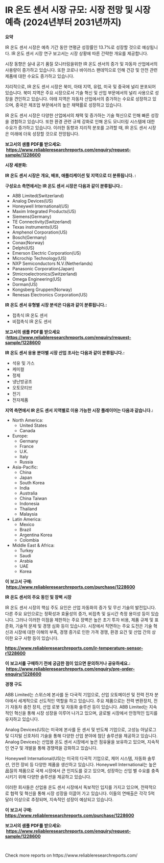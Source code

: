 <p><h1>IR 온도 센서 시장 규모: 시장 전망 및 시장 예측 (2024년부터 2031년까지)</h1></p><p><strong>요약</strong></p>
<p><p>IR 온도 센서 시장은 예측 기간 동안 연평균 성장률인 13.7%로 성장할 것으로 예상됩니다. IR 온도 센서 시장 연구 보고서는 시장 상황에 따른 간략한 개요를 제공합니다. </p><p>시장 동향은 실내 공기 품질 모니터링을위한 IR 온도 센서의 증가 및 자동차 산업에서의 사용량이 증가하고 있습니다. 또한 코로나 바이러스 팬데믹으로 인해 건강 및 안전 관련 제품에 대한 수요도 증가하고 있습니다.</p><p>지리적으로, IR 온도 센서 시장은 북미, 아태 지역, 유럽, 미국 및 중국에 널리 분포되어 있습니다. 북미 지역은 주요 시장으로서 기술 혁신 및 산업 부문에서의 널리 사용으로 성장을 견인하고 있습니다. 아태 지역은 자동차 산업에서의 증가하는 수요로 성장하고 있으며, 중국은 제조업 부문에서의 높은 채택률로 성장하고 있습니다.</p><p>IR 온도 센서 시장은 다양한 산업에서의 채택 및 증가하는 기술 혁신으로 인해 빠른 성장을 경험하고 있습니다. 또한 환경 관련 규제 강화로 인해 온도 모니터링 시스템에 대한 수요가 증가하고 있습니다. 이러한 동향과 지리적 분포를 고려할 때, IR 온도 센서 시장은 미래에 더욱 성장할 것으로 전망됩니다.</p></p>
<p><strong>보고서의 샘플 PDF를 받으세요: &nbsp;<a href="https://www.reliableresearchreports.com/enquiry/request-sample/1228600">https://www.reliableresearchreports.com/enquiry/request-sample/1228600</a></strong></p>
<p><strong>시장 세분화:</strong></p>
<p><strong> IR 온도 센서 시장은 개요, 배포, 애플리케이션 및 지역으로 더 분류됩니다. :</strong></p>
<p><strong>구성요소 측면에서는 IR 온도 센서 시장은 다음과 같이 분류됩니다.:</strong></p>
<p><ul><li>ABB Limited(Switzerland)</li><li>Analog Devices(US)</li><li>Honeywell International(US)</li><li>Maxim Integrated Products(US)</li><li>Siemens(Germany)</li><li>TE Connectivity(Switzerland)</li><li>Texas instruments(US)</li><li>Amphenol Corporation(US)</li><li>Bosch(Germany)</li><li>Conax(Norway)</li><li>Delphi(US)</li><li>Emerson Electric Corporation(US)</li><li>Microchip Technology(US)</li><li>NXP Semiconductors N.V.(Netherlands)</li><li>Panasonic Corporation(Japan)</li><li>Stmicroelectronics(Switzerland)</li><li>Omega Engineering(US)</li><li>Dorman(US)</li><li>Kongsberg Gruppen(Norway)</li><li>Renesas Electronics Corporation(US)</li></ul></p>
<p><strong> IR 온도 센서 유형별 시장 분석은 다음과 같이 분류됩니다.:</strong></p>
<p><ul><li>접촉식 IR 온도 센서</li><li>비접촉식 IR 온도 센서</li></ul></p>
<p><strong>보고서의 샘플 PDF를 받으세요 :<a href="https://www.reliableresearchreports.com/enquiry/request-sample/1228600">https://www.reliableresearchreports.com/enquiry/request-sample/1228600</a></strong></p>
<p><strong> IR 온도 센서 응용 분야별 시장 산업 조사는 다음과 같이 분류됩니다.:</strong></p>
<p><ul><li>석유 및 가스</li><li>케미컬</li><li>정제</li><li>냉난방공조</li><li>오토모티브</li><li>전기</li><li>전자제품</li></ul></p>
<p><strong>지역 측면에서 IR 온도 센서 지역별로 이용 가능한 시장 플레이어는 다음과 같습니다.:</strong></p>
<p><ul>
    <li>
        North America:
        <ul>
            <li>United States</li>
            <li>Canada</li>
        </ul>
    </li>
    <li>
        Europe:
        <ul>
            <li>Germany</li>
            <li>France</li>
            <li>U.K.</li>
            <li>Italy</li>
            <li>Russia</li>
        </ul>
    </li>
    <li>
        Asia-Pacific:
        <ul>
            <li>China</li>
            <li>Japan</li>
            <li>South Korea</li>
            <li>India</li>
            <li>Australia</li>
            <li>China Taiwan</li>
            <li>Indonesia</li>
            <li>Thailand</li>
            <li>Malaysia</li>
        </ul>
    </li>
    <li>
        Latin America:
        <ul>
            <li>Mexico</li>
            <li>Brazil</li>
            <li>Argentina Korea</li>
            <li>Colombia</li>
        </ul>
    </li>
    <li>
        Middle East & Africa:
        <ul>
            <li>Turkey</li>
            <li>Saudi</li>
            <li>Arabia</li>
            <li>UAE</li>
            <li>Korea</li>
        </ul>
    </li>
    </ul></p>
<p><strong>이 보고서 구매: &nbsp;<a href="https://www.reliableresearchreports.com/purchase/1228600">https://www.reliableresearchreports.com/purchase/1228600</a></strong></p>
<p><strong>IR 온도 센서의 주요 동인 및 장벽 시장</strong></p>
<p><p>IR 온도 센서 시장의 핵심 주도 요인은 산업 자동화의 증가 및 무선 기술의 발전입니다. 다른 주요 요인으로는 정확성과 효율성의 증가, 비접촉 및 실시간 측정 용이성 등이 있습니다. 그러나 이러한 이점을 제한하는 주요 장벽은 높은 초기 투자 비용, 제품 규제 및 표준화, 기술적 문제 및 경쟁 심화 등이 있습니다. 시장에서 직면하는 주요 도전은 기술 혁신과 시장에 대한 이해의 부족, 경쟁 증가로 인한 가격 경쟁, 환경 요건 및 산업 간의 상이한 요구 사항 등이 있습니다.</p></p>
<p><strong><a href="https://www.reliableresearchreports.com/ir-temperature-sensor-r1228600">https://www.reliableresearchreports.com/ir-temperature-sensor-r1228600</a></strong></p>
<p><strong>이 보고서를 구매하기 전에 궁금한 점이 있으면 문의하거나 공유하세요.: &nbsp;<a href="https://www.reliableresearchreports.com/enquiry/pre-order-enquiry/1228600">https://www.reliableresearchreports.com/enquiry/pre-order-enquiry/1228600</a></strong></p>
<p><strong>경쟁 구도</strong></p>
<p><p>ABB Limited는 스위스에 본사를 둔 다국적 기업으로, 산업 오토메이션 및 전력 전자 분야에서 세계적으로 선도적인 역할을 하고 있습니다. 주요 제품으로는 전력 변환장치, 전기 자동차 충전 장치, 산업 로봇 및 자동화 솔루션 등이 있습니다. ABB Limited는 지속적인 혁신을 통해 시장 성장을 이루어 나가고 있으며, 글로벌 시장에서 안정적인 입지를 유지하고 있습니다.</p><p>Analog Devices(US)는 미국에 본사를 둔 센서 및 반도체 기업으로, 고성능 아날로그 및 디지털 신호처리 기술을 통해 다양한 산업 분야에 첨단 솔루션을 제공하고 있습니다. Analog Devices는 산업용 온도 센서 시장에서 높은 점유율을 보유하고 있으며, 지속적인 연구 및 개발을 통해 경쟁력을 강화하고 있습니다.</p><p>Honeywell International(US)는 미국의 다국적 기업으로, 제어 시스템, 자동화 솔루션, 안전 장비 등 다양한 제품을 생산하고 있습니다. Honeywell International는 높은品질의 제품으로 국제 시장에서 큰 인지도를 갖고 있으며, 성장하는 산업 별 수요를 충족시키기 위해 다양한 솔루션을 제공하고 있습니다.</p><p>이러한 회사들은 산업용 온도 센서 시장에서 독보적인 입지를 가지고 있으며, 전략적으로 협력 및 혁신을 통해 시장 성장을 이끌어 가고 있습니다. 이들의 연매출은 각각 5억 달러 이상으로 추정되며, 지속적인 성장이 예상되고 있습니다.</p></p>
<p><strong>이 보고서 구매: &nbsp; <a href="https://www.reliableresearchreports.com/purchase/1228600">https://www.reliableresearchreports.com/purchase/1228600</a></strong></p>
<p><strong>보고서의 샘플 PDF를 받으세요: &nbsp;<a href="https://www.reliableresearchreports.com/enquiry/request-sample/1228600">https://www.reliableresearchreports.com/enquiry/request-sample/1228600</a></strong><strong></strong></p>
<p>&nbsp;</p>
<p>Check more reports on https://www.reliableresearchreports.com/</p>